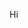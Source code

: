 Hi

<!--
**Brook7777777/Brook7777777** is a ✨ _special_ ✨ repository because its `README.md` (this file) appears on your GitHub profile.

Here are some ideas to get you started:

- 🔭 I’m currently working on ...
- 🌱 I’m currently learning ...
- 👯 I’m looking to collaborate on ...
- 🤔 I’m looking for help with ...
jnhh





- 📫 How to reach me: ...
- 😄 Pronouns: ...
- ⚡ Fun fact: ...
-->

